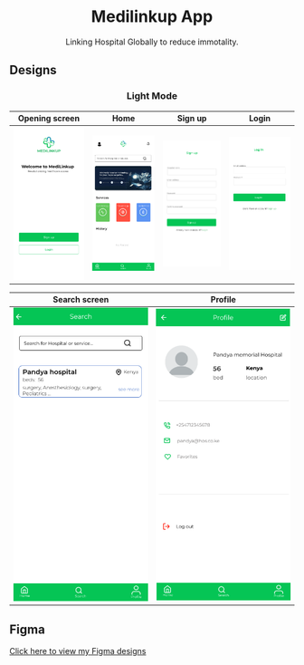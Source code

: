 <h1 align="center">Medilinkup App</h1>

<div align="center">
  Linking Hospital Globally to reduce immotality.
</div>

<h2 align="start">Designs</h2>
<h3 align="center">Light Mode</h3>

| Opening screen | Home | Sign up | Login | 
| --------------- | ---------------| -----| --------|
|![](/Create%20a%20platform%20to%20link-up%20medical%20facilities%20globally//Applicants//Mohamed-Ali-Ibrahim/advanced_task/images/Opening_screen.png)| ![](/Create%20a%20platform%20to%20link-up%20medical%20facilities%20globally//Applicants//Mohamed-Ali-Ibrahim/advanced_task/images/Home.png)| ![](/Create%20a%20platform%20to%20link-up%20medical%20facilities%20globally//Applicants//Mohamed-Ali-Ibrahim/advanced_task/images/Signup.png)| ![](/Create%20a%20platform%20to%20link-up%20medical%20facilities%20globally//Applicants//Mohamed-Ali-Ibrahim/advanced_task/images/Login.png)|



| Search screen | Profile | 
| --------------- | ---------------| 
|![](/Create%20a%20platform%20to%20link-up%20medical%20facilities%20globally//Applicants//Mohamed-Ali-Ibrahim//advanced_task//images//Search%20screen.png)|![](/Create%20a%20platform%20to%20link-up%20medical%20facilities%20globally//Applicants//Mohamed-Ali-Ibrahim//advanced_task//images//Profile.png)|





## Figma 

[Click here to view my Figma designs](https://www.figma.com/file/dinkaqsCfAK3Q1bRVDFFgr/Create-a-platform-to-link-up-medical-facilities-globally---App?node-id=0%3A1&t=1vO1XhnNyqUcPWDc-1)











